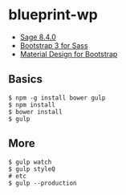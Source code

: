 # blueprint-wp

- [Sage 8.4.0](https://github.com/roots/sage)
- [Bootstrap 3 for Sass](https://github.com/twbs/bootstrap-sass)
- [Material Design for Bootstrap](https://github.com/FezVrasta/bootstrap-material-design)

## Basics

```console
$ npm -g install bower gulp
$ npm install
$ bower install
$ gulp
```

## More
```concsole
$ gulp watch
$ gulp styleQ
# etc
$ gulp --production
```
